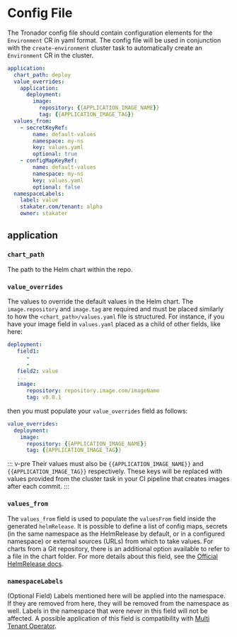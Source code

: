 # Config File

The Tronador config file should contain configuration elements for the `Environment` CR in yaml format. The config file will be used in conjunction with the `create-environment` cluster task to automatically create an `Environment` CR in the cluster.

```yaml
application:
  chart_path: deploy
  value_overrides:
    application:
      deployment:
        image:
          repository: {{APPLICATION_IMAGE_NAME}}
          tag: {{APPLICATION_IMAGE_TAG}}
  values_from:
    - secretKeyRef:
        name: default-values
        namespace: my-ns
        key: values.yaml
        optional: true
    - configMapKeyRef:
        name: default-values
        namespace: my-ns
        key: values.yaml
        optional: false
  namespaceLabels:
    label: value
    stakater.com/tenant: alpha
    owner: stakater
```

## application

### `chart_path`

The path to the Helm chart within the repo.

### `value_overrides`

The values to override the default values in the Helm chart. The `image.repository` and `image.tag` are required and must be placed similarly to how the `<chart_path>/values.yaml` file is structured. For instance, if you have your image field in `values.yaml` placed as a child of other fields, like here:

```yaml
deployment:
   field1:
      -
      -
   field2: value
   ...
   image:
      repository: repository.image.com/imageName
      tag: v0.0.1
```

then you must populate your `value_overrides` field as follows:

```yaml
value_overrides:
  deployment:
    image:
      repository: {{APPLICATION_IMAGE_NAME}}
      tag: {{APPLICATION_IMAGE_TAG}}
```

::: v-pre
Their values must also be `{{APPLICATION_IMAGE_NAME}}` and `{{APPLICATION_IMAGE_TAG}}` respectively. These keys will be replaced with values provided from the cluster task in your CI pipeline that creates images after each commit.
:::

### `values_from`

The `values_from` field is used to populate the `valuesFrom` field inside the generated `helmRelease`. It is possible to define a list of config maps, secrets (in the same namespace as the HelmRelease by default, or in a configured namespace) or external sources (URLs) from which to take values. For charts from a Git repository, there is an additional option available to refer to a file in the chart folder. For more details about this field, see the [Official HelmRelease docs](https://fluxcd.io/legacy/helm-operator/helmrelease-guide/values/).

### `namespaceLabels`

(Optional Field) Labels mentioned here will be applied into the namespace. If they are removed from here, they will be removed from the namespace as well. Labels in the namespace that were never in this field will not be affected. A possible application of this field is compatibility with [Multi Tenant Operator](../multi-tenant-operator/overview.md).
